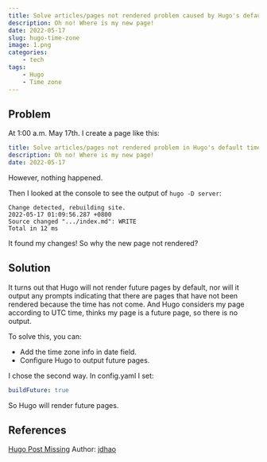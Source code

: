 ```yaml
---
title: Solve articles/pages not rendered problem caused by Hugo's default time zone
description: Oh no! Where is my new page!
date: 2022-05-17
slug: hugo-time-zone
image: 1.png
categories:
    - tech
tags:
    - Hugo
    - Time zone
---
```


## Problem

At 1:00 a.m. May 17th. I create a page like this:

```yaml {linenos=false}
title: Solve articles/pages not rendered problem in Hugo's default time zone
description: Oh no! Where is my new page!
date: 2022-05-17
```

However, nothing happened.

Then I looked at the console to see the output of `hugo -D server`:

```shell {linenos=false}
Change detected, rebuilding site.
2022-05-17 01:09:56.287 +0800
Source changed ".../index.md": WRITE
Total in 12 ms
```

It found my changes! So why the new page not rendered?

## Solution

It turns out that Hugo will not render future pages by default, nor will it output any prompts indicating that there are pages that have not been rendered because the time has not come. And Hugo considers my page according to UTC time, thinks my page is a future page, so there is no output.

To solve this, you can:

+ Add the time zone info in date field.
+ Configure Hugo to output future pages.

I chose the second way. In config.yaml I set:

```yaml {linenos=false}
buildFuture: true
```

So Hugo will render future pages.

## References

[Hugo Post Missing](https://jdhao.github.io/2020/01/11/hugo_post_missing/) Author: [jdhao](https://jdhao.github.io/)